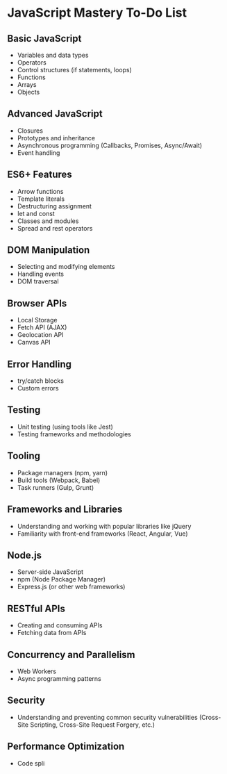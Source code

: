 # JavaScript Mastery To-Do List

## Basic JavaScript
- Variables and data types
- Operators
- Control structures (if statements, loops)
- Functions
- Arrays
- Objects

## Advanced JavaScript
- Closures
- Prototypes and inheritance
- Asynchronous programming (Callbacks, Promises, Async/Await)
- Event handling

## ES6+ Features
- Arrow functions
- Template literals
- Destructuring assignment
- let and const
- Classes and modules
- Spread and rest operators

## DOM Manipulation
- Selecting and modifying elements
- Handling events
- DOM traversal

## Browser APIs
- Local Storage
- Fetch API (AJAX)
- Geolocation API
- Canvas API

## Error Handling
- try/catch blocks
- Custom errors

## Testing
- Unit testing (using tools like Jest)
- Testing frameworks and methodologies

## Tooling
- Package managers (npm, yarn)
- Build tools (Webpack, Babel)
- Task runners (Gulp, Grunt)

## Frameworks and Libraries
- Understanding and working with popular libraries like jQuery
- Familiarity with front-end frameworks (React, Angular, Vue)

## Node.js
- Server-side JavaScript
- npm (Node Package Manager)
- Express.js (or other web frameworks)

## RESTful APIs
- Creating and consuming APIs
- Fetching data from APIs

## Concurrency and Parallelism
- Web Workers
- Async programming patterns

## Security
- Understanding and preventing common security vulnerabilities (Cross-Site Scripting, Cross-Site Request Forgery, etc.)

## Performance Optimization
- Code spli
